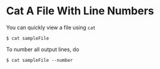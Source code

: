 # Cat A File With Line Numbers

You can quickly view a file using `cat`

`$ cat sampleFile`
 
 To number all output lines, do
 
 `$ cat sampleFile --number`
